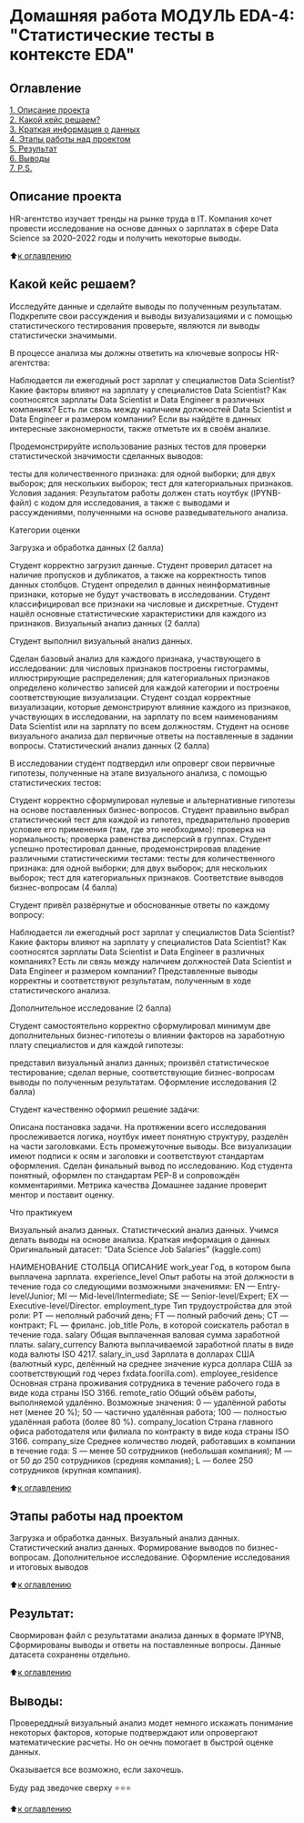 # Домашняя работа МОДУЛЬ EDA-4: "Статистические тесты в контексте EDA"
## Оглавление
[1. Описание проекта](https://github.com/MrMonkeyfeeder/Project_EDA/tree/master/README.md#Описание-проекта)  
[2. Какой кейс решаем?](https://github.com/MrMonkeyfeeder/Project_EDA/tree/master/README.md#Какой-кейс-решаем)  
[3. Краткая информация о данных](https://github.com/MrMonkeyfeeder/Project_EDA/tree/master/README.md#Краткая-информация-о-данных)  
[4. Этапы работы над проектом](https://github.com/MrMonkeyfeeder/Project_EDA/tree/master/README.md#Этапы-работы-над-проектом)  
[5. Результат](https://github.com/MrMonkeyfeeder/Project_EDA/tree/master/README.md#Результат)  
[6. Выводы](https://github.com/MrMonkeyfeeder/Project_EDA/tree/master/README.md#Выводы)  
[7. P.S.](https://github.com/MrMonkeyfeeder/Project_EDA/tree/master/README.md#P.S.)

## Описание проекта
HR-агентство изучает тренды на рынке труда в IT. Компания хочет провести исследование на основе данных о зарплатах в сфере Data Science за 2020–2022 годы и получить некоторые выводы.

⬆️[к оглавлению](https://github.com/MrMonkeyfeeder/Project_EDA/tree/master/README.md#Оглавление)

## Какой кейс решаем?
Исследуйте данные и сделайте выводы по полученным результатам. Подкрепите свои рассуждения и выводы визуализациями и с помощью статистического тестирования проверьте, являются ли выводы статистически значимыми.

В процессе анализа мы должны ответить на ключевые вопросы HR-агентства:

Наблюдается ли ежегодный рост зарплат у специалистов Data Scientist?
Какие факторы влияют на зарплату у специалистов Data Scientist?
Как соотносятся зарплаты Data Scientist и Data Engineer в различных компаниях?
Есть ли связь между наличием должностей Data Scientist и Data Engineer и размером компании?
Если вы найдёте в данных интересные закономерности, также отметьте их в своём анализе.

Продемонстрируйте использование разных тестов для проверки статистической значимости сделанных выводов:

тесты для количественного признака:
для одной выборки;
для двух выборок;
для нескольких выборок;
тест для категориальных признаков.
Условия задания:
Результатом работы должен стать ноутбук (IPYNB-файл) с кодом для исследования, а также с выводами и рассуждениями, полученными на основе разведывательного анализа.

Категории оценки

Загрузка и обработка данных (2 балла)

Студент корректно загрузил данные.
Студент проверил датасет на наличие пропусков и дубликатов, а также на корректность типов данных столбцов.
Студент определил в данных неинформативные признаки, которые не будут участвовать в исследовании.
Студент классифицировал все признаки на числовые и дискретные.
Студент нашёл основные статистические характеристики для каждого из признаков.
Визуальный анализ данных (2 балла)

Студент выполнил визуальный анализ данных.

Сделан базовый анализ для каждого признака, участвующего в исследовании:
для числовых признаков построены гистограммы, иллюстрирующие распределения;
для категориальных признаков определено количество записей для каждой категории и построены соответствующие визуализации.
Студент создал корректные визуализации, которые демонстрируют влияние каждого из признаков, участвующих в исследовании, на зарплату по всем наименованиям Data Scientist или на зарплату по всем должностям.
Студент на основе визуального анализа дал первичные ответы на поставленные в задании вопросы.
Статистический анализ данных (2 балла)

В исследовании студент подтвердил или опроверг свои первичные гипотезы, полученные на этапе визуального анализа, с помощью статистических тестов:

Студент корректно сформулировал нулевые и альтернативные гипотезы на основе поставленных бизнес-вопросов.
Студент правильно выбрал статистический тест для каждой из гипотез, предварительно проверив условие его применения (там, где это необходимо):
проверка на нормальность;
проверка равенства дисперсий в группах.
Студент успешно протестировал данные, продемонстрировав владение различными статистическими тестами:
тесты для количественного признака:
для одной выборки;
для двух выборок;
для нескольких выборок;
тест для категориальных признаков.
Соответствие выводов бизнес-вопросам (4 балла)

Студент привёл развёрнутые и обоснованные ответы по каждому вопросу:

Наблюдается ли ежегодный рост зарплат у специалистов Data Scientist?
Какие факторы влияют на зарплату у специалистов Data Scientist?
Как соотносятся зарплаты Data Scientist и Data Engineer в различных компаниях?
Есть ли связь между наличием должностей Data Scientist и Data Engineer и размером компании?
Представленные выводы корректны и соответствуют результатам, полученным в ходе статистического анализа.

Дополнительное исследование (2 балла)

Студент самостоятельно корректно сформулировал минимум две дополнительных бизнес-гипотезы о влиянии факторов на заработную плату специалистов и для каждой гипотезы:

представил визуальный анализ данных;
произвёл статистическое тестирование;
сделал верные, соответствующие бизнес-вопросам выводы по полученным результатам.
Оформление исследования (2 балла)

Студент качественно оформил решение задачи:

Описана постановка задачи.
На протяжении всего исследования прослеживается логика, ноутбук имеет понятную структуру, разделён на части заголовками.
Есть промежуточные выводы.
Все визуализации имеют подписи к осям и заголовки и соответствуют стандартам оформления.
Сделан финальный вывод по исследованию.
Код студента понятный, оформлен по стандартам PEP-8 и сопровождён комментариями.
Метрика качества
Домашнее задание проверит ментор и поставит оценку.

Что практикуем

Визуальный анализ данных.
Статистический анализ данных.
Учимся делать выводы на основе анализа.
Краткая информация о данных
Оригинальный датасет: “Data Science Job Salaries” (kaggle.com)

НАИМЕНОВАНИЕ СТОЛБЦА	ОПИСАНИЕ
work_year	Год, в котором была выплачена зарплата.
experience_level	Опыт работы на этой должности в течение года со следующими возможными значениями:
EN — Entry-level/Junior;
MI — Mid-level/Intermediate;
SE — Senior-level/Expert;
EX — Executive-level/Director.
employment_type	Тип трудоустройства для этой роли:
PT — неполный рабочий день;
FT — полный рабочий день;
CT — контракт;
FL — фриланс.
job_title	Роль, в которой соискатель работал в течение года.
salary	Общая выплаченная валовая сумма заработной платы.
salary_currency	Валюта выплачиваемой заработной платы в виде кода валюты ISO 4217.
salary_in_usd	Зарплата в долларах США (валютный курс, делённый на среднее значение курса доллара США за соответствующий год через fxdata.foorilla.com).
employee_residence	Основная страна проживания сотрудника в течение рабочего года в виде кода страны ISO 3166.
remote_ratio	Общий объём работы, выполняемой удалённо. Возможные значения:
0 — удалённой работы нет (менее 20 %);
50 — частично удалённая работа;
100 — полностью удалённая работа (более 80 %).
company_location	Страна главного офиса работодателя или филиала по контракту в виде кода страны ISO 3166.
company_size	Среднее количество людей, работавших в компании в течение года:
S — менее 50 сотрудников (небольшая компания);
M — от 50 до 250 сотрудников (средняя компания);
L — более 250 сотрудников (крупная компания).

⬆️[к оглавлению](https://github.com/MrMonkeyfeeder/Project_EDA/tree/master/README.md#Оглавление)

## Этапы работы над проектом
Загрузка и обработка данных.
Визуальный анализ данных.
Статистический анализ данных.
Формирование выводов по бизнес-вопросам.
Дополнительное исследование.
Оформление исследования и итоговых выводов

⬆️[к оглавлению](https://github.com/MrMonkeyfeeder/Project_EDA/tree/master/README.md#Оглавление)

## Результат:
Свормирован файл с результатами анализа данных в формате IPYNB,
Сформированы выводы и ответы на поставленные вопросы.
Данные датасета сохранены отдельно.

⬆️[к оглавлению](https://github.com/MrMonkeyfeeder/Project_EDA/tree/master/README.md#Оглавление)

## Выводы:
Провереддный визуальный анализ модет немного искажать понимание некоторых факторов, которые подтверждают или опровергают математические расчеты. Но он оечнь помогает в быстрой оценке данных.

Оказывается все возможно, если захочешь.

Буду рад зведочке сверху ⭐️⭐️⭐️

⬆️[к оглавлению](https://github.com/MrMonkeyfeeder/Project_EDA/tree/master/README.md#Оглавление)